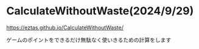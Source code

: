 # CalculateWithoutWaste(2024/9/29)

https://eztas.github.io/CalculateWithoutWaste/

ゲームのポイントをできるだけ無駄なく使いきるための計算をします
